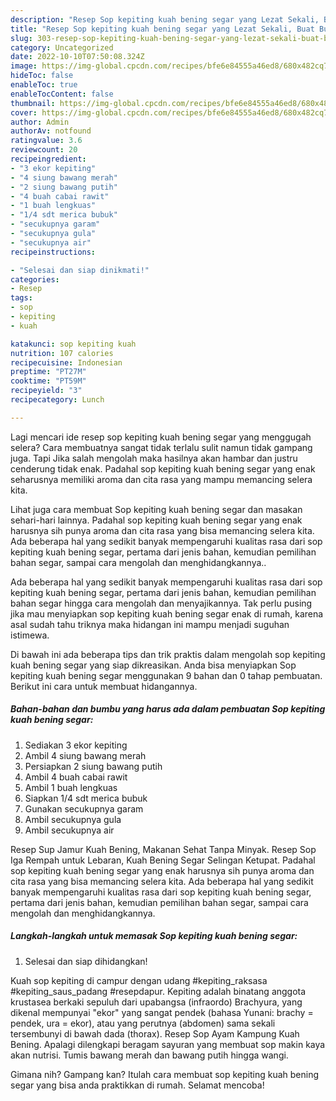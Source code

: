```yaml
---
description: "Resep Sop kepiting kuah bening segar yang Lezat Sekali, Buat Buka Puasa Bikin Ngiler"
title: "Resep Sop kepiting kuah bening segar yang Lezat Sekali, Buat Buka Puasa Bikin Ngiler"
slug: 303-resep-sop-kepiting-kuah-bening-segar-yang-lezat-sekali-buat-buka-puasa-bikin-ngiler
category: Uncategorized
date: 2022-10-10T07:50:08.324Z
image: https://img-global.cpcdn.com/recipes/bfe6e84555a46ed8/680x482cq70/sop-kepiting-kuah-bening-segar-foto-resep-utama.jpg
hideToc: false
enableToc: true
enableTocContent: false
thumbnail: https://img-global.cpcdn.com/recipes/bfe6e84555a46ed8/680x482cq70/sop-kepiting-kuah-bening-segar-foto-resep-utama.jpg
cover: https://img-global.cpcdn.com/recipes/bfe6e84555a46ed8/680x482cq70/sop-kepiting-kuah-bening-segar-foto-resep-utama.jpg
author: Admin
authorAv: notfound
ratingvalue: 3.6
reviewcount: 20
recipeingredient:
- "3 ekor kepiting"
- "4 siung bawang merah"
- "2 siung bawang putih"
- "4 buah cabai rawit"
- "1 buah lengkuas"
- "1/4 sdt merica bubuk"
- "secukupnya garam"
- "secukupnya gula"
- "secukupnya air"
recipeinstructions:

- "Selesai dan siap dinikmati!"
categories:
- Resep
tags:
- sop
- kepiting
- kuah

katakunci: sop kepiting kuah 
nutrition: 107 calories
recipecuisine: Indonesian
preptime: "PT27M"
cooktime: "PT59M"
recipeyield: "3"
recipecategory: Lunch

---
```



Lagi mencari ide resep sop kepiting kuah bening segar yang menggugah selera? Cara membuatnya sangat tidak terlalu sulit namun tidak gampang juga. Tapi Jika salah mengolah maka hasilnya akan hambar dan justru cenderung tidak enak. Padahal sop kepiting kuah bening segar yang enak seharusnya memiliki aroma dan cita rasa yang mampu memancing selera kita.


Lihat juga cara membuat Sop kepiting kuah bening segar dan masakan sehari-hari lainnya. Padahal sop kepiting kuah bening segar yang enak harusnya sih punya aroma dan cita rasa yang bisa memancing selera kita. Ada beberapa hal yang sedikit banyak mempengaruhi kualitas rasa dari sop kepiting kuah bening segar, pertama dari jenis bahan, kemudian pemilihan bahan segar, sampai cara mengolah dan menghidangkannya..

Ada beberapa hal yang sedikit banyak mempengaruhi kualitas rasa dari sop kepiting kuah bening segar, pertama dari jenis bahan, kemudian pemilihan bahan segar hingga cara mengolah dan menyajikannya. Tak perlu pusing jika mau menyiapkan sop kepiting kuah bening segar enak di rumah, karena asal sudah tahu triknya maka hidangan ini mampu menjadi suguhan istimewa.


Di bawah ini ada beberapa tips dan trik praktis dalam mengolah sop kepiting kuah bening segar yang siap dikreasikan. Anda bisa menyiapkan Sop kepiting kuah bening segar menggunakan 9 bahan dan 0 tahap pembuatan. Berikut ini cara untuk membuat hidangannya.

<!--inarticleads1-->

##### Bahan-bahan dan bumbu yang harus ada dalam pembuatan Sop kepiting kuah bening segar:

1. Sediakan 3 ekor kepiting
1. Ambil 4 siung bawang merah
1. Persiapkan 2 siung bawang putih
1. Ambil 4 buah cabai rawit
1. Ambil 1 buah lengkuas
1. Siapkan 1/4 sdt merica bubuk
1. Gunakan secukupnya garam
1. Ambil secukupnya gula
1. Ambil secukupnya air


Resep Sup Jamur Kuah Bening, Makanan Sehat Tanpa Minyak. Resep Sop Iga Rempah untuk Lebaran, Kuah Bening Segar Selingan Ketupat. Padahal sop kepiting kuah bening segar yang enak harusnya sih punya aroma dan cita rasa yang bisa memancing selera kita. Ada beberapa hal yang sedikit banyak mempengaruhi kualitas rasa dari sop kepiting kuah bening segar, pertama dari jenis bahan, kemudian pemilihan bahan segar, sampai cara mengolah dan menghidangkannya. 

<!--inarticleads2-->

##### Langkah-langkah untuk memasak Sop kepiting kuah bening segar:


1. Selesai dan siap dihidangkan!

Kuah sop kepiting di campur dengan udang #kepiting_raksasa #kepiting_saus_padang #resepdapur. Kepiting adalah binatang anggota krustasea berkaki sepuluh dari upabangsa (infraordo) Brachyura, yang dikenal mempunyai &#34;ekor&#34; yang sangat pendek (bahasa Yunani: brachy = pendek, ura = ekor), atau yang perutnya (abdomen) sama sekali tersembunyi di bawah dada (thorax). Resep Sop Ayam Kampung Kuah Bening. Apalagi dilengkapi beragam sayuran yang membuat sop makin kaya akan nutrisi. Tumis bawang merah dan bawang putih hingga wangi. 

Gimana nih? Gampang kan? Itulah cara membuat sop kepiting kuah bening segar yang bisa anda praktikkan di rumah. Selamat mencoba!
